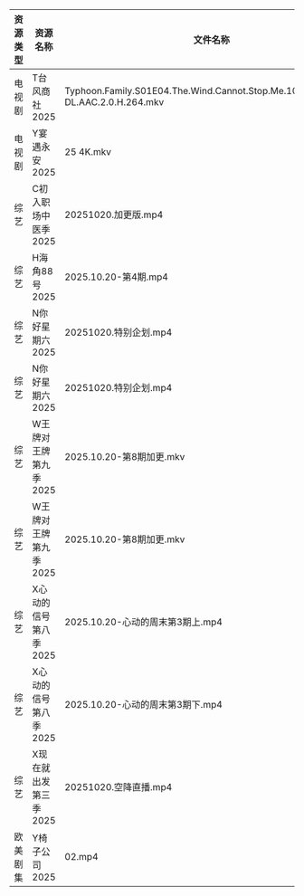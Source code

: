 | 资源类型 | 资源名称          | 文件名称                                                                            | 分享链接                                 | 更新时间                |
| ---- | ------------- | ------------------------------------------------------------------------------- | ------------------------------------ | ------------------- |
| 电视剧  | T台风商社2025     | Typhoon.Family.S01E04.The.Wind.Cannot.Stop.Me.1080p.NF.WEB-DL.AAC.2.0.H.264.mkv | https://pan.quark.cn/s/40f858c07981  | 2025-10-20 01:25:16 |
| 电视剧  | Y宴遇永安2025     | 25 4K.mkv                                                                       | https://www.alipan.com/s/VE78Z2R4ZAM | 2025-10-20 10:04:41 |
| 综艺   | C初入职场中医季2025  | 20251020.加更版.mp4                                                                | https://pan.quark.cn/s/869074432f49  | 2025-10-20 16:19:07 |
| 综艺   | H海角88号2025    | 2025.10.20-第4期.mp4                                                              | https://pan.quark.cn/s/6a6312f9dbbc  | 2025-10-20 16:29:53 |
| 综艺   | N你好星期六2025    | 20251020.特别企划.mp4                                                               | https://www.alipan.com/s/g3wrHTFCcWV | 2025-10-20 15:04:40 |
| 综艺   | N你好星期六2025    | 20251020.特别企划.mp4                                                               | https://pan.quark.cn/s/7470ba1e3c80  | 2025-10-20 16:30:47 |
| 综艺   | W王牌对王牌第九季2025 | 2025.10.20-第8期加更.mkv                                                            | https://www.alipan.com/s/w9CqDPEeGeX | 2025-10-20 15:04:45 |
| 综艺   | W王牌对王牌第九季2025 | 2025.10.20-第8期加更.mkv                                                            | https://pan.quark.cn/s/b5f4a2ecde94  | 2025-10-20 16:32:30 |
| 综艺   | X心动的信号第八季2025 | 2025.10.20-心动的周末第3期上.mp4                                                        | https://pan.quark.cn/s/2ed22d9e58e2  | 2025-10-20 16:33:07 |
| 综艺   | X心动的信号第八季2025 | 2025.10.20-心动的周末第3期下.mp4                                                        | https://pan.quark.cn/s/2ed22d9e58e2  | 2025-10-20 16:33:01 |
| 综艺   | X现在就出发第三季2025 | 20251020.空降直播.mp4                                                               | https://pan.quark.cn/s/857fd8309a69  | 2025-10-20 16:33:18 |
| 欧美剧集 | Y椅子公司2025     | 02.mp4                                                                          | https://pan.quark.cn/s/d15fc077c920  | 2025-10-20 16:27:07 |
